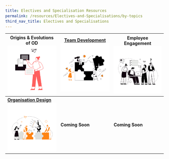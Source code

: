 ```yaml
---
title: Electives and Specialisation Resources
permalink: /resources/Electives-and-Specialisations/by-topics
third_nav_title: Electives and Specialisations
---
```

| **Origins & Evolutions of OD** ![Alt text for image on Isomer site](/images/Origins-2.png)| **[Team Development](https://cscollege-test-staging.netlify.app/resources/electives-and-specialisations/team)** ![Alt text for image on Isomer site](/images/Teams-2.png) | **Employee Engagement**![Alt text for image on Isomer site](/images/Group-dynamics.png)|
| -------- | -------- | -------- |
| **[Organisation Design](https://cscollege-test-staging.netlify.app/resources/electives-and-specialisations/design)** ![Alt text for image on Isomer site](/images/Org%20design-2.png)  | **Coming Soon**     | **Coming Soon**    |